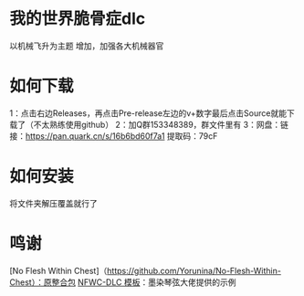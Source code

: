 # **我的世界脆骨症dlc**
以机械飞升为主题
增加，加强各大机械器官
# **如何下载**
1：点击右边Releases，再点击Pre-release左边的v+数字最后点击Source就能下载了（不太熟练使用github）
2：加Q群153348389，群文件里有
3：网盘：链接：https://pan.quark.cn/s/16b6bd60f7a1
提取码：79cF
# **如何安装**
将文件夹解压覆盖就行了
# **鸣谢**
[No Flesh Within Chest]（https://github.com/Yorunina/No-Flesh-Within-Chest）：原整合包
[NFWC-DLC 模板](https://github.com/mrqx0195/NFWC-DLC-Template?tab=readme-ov-file)：墨染琴弦大佬提供的示例
